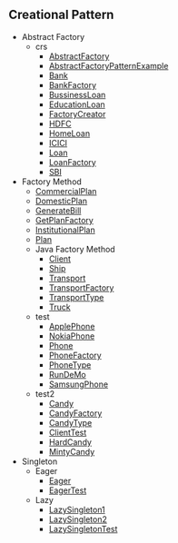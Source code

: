 
## Creational Pattern
  * Abstract Factory
    * crs
      * [AbstractFactory](https://github.com/hoangtien2k3qx1/Java-Design-Patterns/blob/main/Creational_Pattern/Abstract_Factory/crs/AbstractFactory.java)
      * [AbstractFactoryPatternExample](https://github.com/hoangtien2k3qx1/Java-Design-Patterns/blob/main/Creational_Pattern/Abstract_Factory/crs/AbstractFactoryPatternExample.java)
      * [Bank](https://github.com/hoangtien2k3qx1/Java-Design-Patterns/blob/main/Creational_Pattern/Abstract_Factory/crs/Bank.java)
      * [BankFactory](https://github.com/hoangtien2k3qx1/Java-Design-Patterns/blob/main/Creational_Pattern/Abstract_Factory/crs/BankFactory.java)
      * [BussinessLoan](https://github.com/hoangtien2k3qx1/Java-Design-Patterns/blob/main/Creational_Pattern/Abstract_Factory/crs/BussinessLoan.java)
      * [EducationLoan](https://github.com/hoangtien2k3qx1/Java-Design-Patterns/blob/main/Creational_Pattern/Abstract_Factory/crs/EducationLoan.java)
      * [FactoryCreator](https://github.com/hoangtien2k3qx1/Java-Design-Patterns/blob/main/Creational_Pattern/Abstract_Factory/crs/FactoryCreator.java)
      * [HDFC](https://github.com/hoangtien2k3qx1/Java-Design-Patterns/blob/main/Creational_Pattern/Abstract_Factory/crs/HDFC.java)
      * [HomeLoan](https://github.com/hoangtien2k3qx1/Java-Design-Patterns/blob/main/Creational_Pattern/Abstract_Factory/crs/HomeLoan.java)
      * [ICICI](https://github.com/hoangtien2k3qx1/Java-Design-Patterns/blob/main/Creational_Pattern/Abstract_Factory/crs/ICICI.java)
      * [Loan](https://github.com/hoangtien2k3qx1/Java-Design-Patterns/blob/main/Creational_Pattern/Abstract_Factory/crs/Loan.java)
      * [LoanFactory](https://github.com/hoangtien2k3qx1/Java-Design-Patterns/blob/main/Creational_Pattern/Abstract_Factory/crs/LoanFactory.java)
      * [SBI](https://github.com/hoangtien2k3qx1/Java-Design-Patterns/blob/main/Creational_Pattern/Abstract_Factory/crs/SBI.java)
  * Factory Method
      * [CommercialPlan](https://github.com/hoangtien2k3qx1/Java-Design-Patterns/blob/main/Creational_Pattern/Factory_Method/crs/CommercialPlan.java)
      * [DomesticPlan](https://github.com/hoangtien2k3qx1/Java-Design-Patterns/blob/main/Creational_Pattern/Factory_Method/crs/DomesticPlan.java)
      * [GenerateBill](https://github.com/hoangtien2k3qx1/Java-Design-Patterns/blob/main/Creational_Pattern/Factory_Method/crs/GenerateBill.java)
      * [GetPlanFactory](https://github.com/hoangtien2k3qx1/Java-Design-Patterns/blob/main/Creational_Pattern/Factory_Method/crs/GetPlanFactory.java)
      * [InstitutionalPlan](https://github.com/hoangtien2k3qx1/Java-Design-Patterns/blob/main/Creational_Pattern/Factory_Method/crs/InstitutionalPlan.java)
      * [Plan](https://github.com/hoangtien2k3qx1/Java-Design-Patterns/blob/main/Creational_Pattern/Factory_Method/crs/Plan.java)
    * Java Factory Method
      * [Client](https://github.com/hoangtien2k3qx1/Java-Design-Patterns/blob/main/Creational_Pattern/Factory_Method/Java_Factory_Method/Client.java)
      * [Ship](https://github.com/hoangtien2k3qx1/Java-Design-Patterns/blob/main/Creational_Pattern/Factory_Method/Java_Factory_Method/Ship.java)
      * [Transport](https://github.com/hoangtien2k3qx1/Java-Design-Patterns/blob/main/Creational_Pattern/Factory_Method/Java_Factory_Method/Transport.java)
      * [TransportFactory](https://github.com/hoangtien2k3qx1/Java-Design-Patterns/blob/main/Creational_Pattern/Factory_Method/Java_Factory_Method/TransportFactory.java)
      * [TransportType](https://github.com/hoangtien2k3qx1/Java-Design-Patterns/blob/main/Creational_Pattern/Factory_Method/Java_Factory_Method/TransportType.java)
      * [Truck](https://github.com/hoangtien2k3qx1/Java-Design-Patterns/blob/main/Creational_Pattern/Factory_Method/Java_Factory_Method/Truck.java)
    * test
      * [ApplePhone](https://github.com/hoangtien2k3qx1/Java-Design-Patterns/blob/main/Creational_Pattern/Factory_Method/test/ApplePhone.java)
      * [NokiaPhone](https://github.com/hoangtien2k3qx1/Java-Design-Patterns/blob/main/Creational_Pattern/Factory_Method/test/NokiaPhone.java)
      * [Phone](https://github.com/hoangtien2k3qx1/Java-Design-Patterns/blob/main/Creational_Pattern/Factory_Method/test/Phone.java)
      * [PhoneFactory](https://github.com/hoangtien2k3qx1/Java-Design-Patterns/blob/main/Creational_Pattern/Factory_Method/test/PhoneFactory.java)
      * [PhoneType](https://github.com/hoangtien2k3qx1/Java-Design-Patterns/blob/main/Creational_Pattern/Factory_Method/test/PhoneType.java)
      * [RunDeMo](https://github.com/hoangtien2k3qx1/Java-Design-Patterns/blob/main/Creational_Pattern/Factory_Method/test/RunDeMo.java)
      * [SamsungPhone](https://github.com/hoangtien2k3qx1/Java-Design-Patterns/blob/main/Creational_Pattern/Factory_Method/test/SamsungPhone.java)
    * test2
      * [Candy](https://github.com/hoangtien2k3qx1/Java-Design-Patterns/blob/main/Creational_Pattern/Factory_Method/test2/Candy.java)
      * [CandyFactory](https://github.com/hoangtien2k3qx1/Java-Design-Patterns/blob/main/Creational_Pattern/Factory_Method/test2/CandyFactory.java)
      * [CandyType](https://github.com/hoangtien2k3qx1/Java-Design-Patterns/blob/main/Creational_Pattern/Factory_Method/test2/CandyType.java)
      * [ClientTest](https://github.com/hoangtien2k3qx1/Java-Design-Patterns/blob/main/Creational_Pattern/Factory_Method/test2/ClientTest.java)
      * [HardCandy](https://github.com/hoangtien2k3qx1/Java-Design-Patterns/blob/main/Creational_Pattern/Factory_Method/test2/HardCandy.java)
      * [MintyCandy](https://github.com/hoangtien2k3qx1/Java-Design-Patterns/blob/main/Creational_Pattern/Factory_Method/test2/MintyCandy.java)
  * Singleton
    * Eager
      * [Eager](https://github.com/hoangtien2k3qx1/Java-Design-Patterns/blob/main/Creational_Pattern/Singleton/Eager/Eager.java)
      * [EagerTest](https://github.com/hoangtien2k3qx1/Java-Design-Patterns/blob/main/Creational_Pattern/Singleton/Eager/EagerTest.java)
    * Lazy
      * [LazySingleton1](https://github.com/hoangtien2k3qx1/Java-Design-Patterns/blob/main/Creational_Pattern/Singleton/Lazy/LazySingleton1.java)
      * [LazySingleton2](https://github.com/hoangtien2k3qx1/Java-Design-Patterns/blob/main/Creational_Pattern/Singleton/Lazy/LazySingleton2.java)
      * [LazySingletonTest](https://github.com/hoangtien2k3qx1/Java-Design-Patterns/blob/main/Creational_Pattern/Singleton/Lazy/LazySingletonTest.java)
